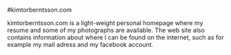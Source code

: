 #kimtorberntsson.com

kimtorberntsson.com is a light-weight personal homepage where my resume and some of my photographs are available. The web site also contains information about where I can be found on the internet, such as for example my mail adress and my facebook account.